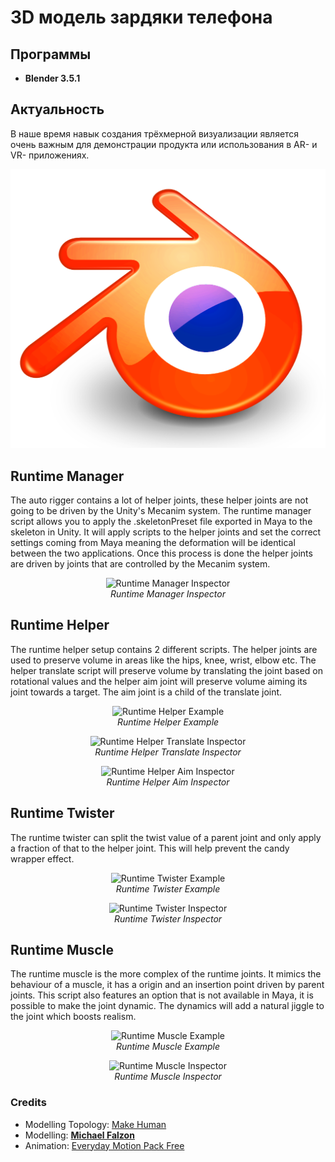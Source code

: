 # 3D модель зардяки телефона

## Программы
- **Blender 3.5.1**
## Актуальность
В наше время навык создания трёхмерной визуализации является очень важным для демонстрации продукта или использования в AR- и VR- приложениях.
<p align="center">
<img src="Examples/Blender.png" alt="Программа для работы создания 3D объектов"><br>


## Runtime Manager
The auto rigger contains a lot of helper joints, these helper joints are not going to be driven by the Unity's Mecanim system. The runtime manager script allows you to apply the .skeletonPreset file exported in Maya to the skeleton in Unity. It will apply scripts to the helper joints and set the correct settings coming from Maya meaning the deformation will be identical between the two applications. Once this process is done the helper joints are driven by joints that are controlled by the Mecanim system.

<p align="center">
<img src="Examples/runtimeManagerInspector.png" alt="Runtime Manager Inspector"><br>
<i>Runtime Manager Inspector</i>
</p>


## Runtime Helper
The runtime helper setup contains 2 different scripts. The helper joints are used to preserve volume in areas like the hips, knee, wrist, elbow etc. The helper translate script will preserve volume by translating the joint based on rotational values and the helper aim joint will preserve volume aiming its joint towards a target. The aim joint is a child of the translate joint.

<p align="center">
<img src="Examples/runtimeHelper.gif" alt="Runtime Helper Example"><br>
<i>Runtime Helper Example</i>
</p>

<p align="center">
<img src="Examples/runtimeHelperTranslateInspector.png" alt="Runtime Helper Translate Inspector"><br>
<i>Runtime Helper Translate Inspector</i>
</p>

<p align="center">
<img src="Examples/runtimeHelperAimInspector.png" alt="Runtime Helper Aim Inspector"><br>
<i>Runtime Helper Aim Inspector</i>
</p>

## Runtime Twister
The runtime twister can split the twist value of a parent joint and only apply a fraction of that to the helper joint. This will help prevent the candy wrapper effect.

<p align="center">
<img src="Examples/runtimeTwister.gif" alt="Runtime Twister Example"><br>
<i>Runtime Twister Example</i>
</p>

<p align="center">
<img src="Examples/runtimeTwisterInspector.png" alt="Runtime Twister Inspector"><br>
<i>Runtime Twister Inspector</i>
</p>

## Runtime Muscle
The runtime muscle is the more complex of the runtime joints. It mimics the behaviour of a muscle, it has a origin and an insertion point driven by parent joints. This script also features an option that is not available in Maya, it is possible to make the joint dynamic. The dynamics will add a natural jiggle to the joint which boosts realism.

<p align="center">
<img src="Examples/runtimeMuscle.gif" alt="Runtime Muscle Example"><br>
<i>Runtime Muscle Example</i>
</p>

<p align="center">
<img src="Examples/runtimeMuscleInspector.png" alt="Runtime Muscle Inspector"><br>
<i>Runtime Muscle Inspector</i>
</p>

### Credits
* Modelling Topology: <a href="http://www.makehuman.org">Make Human</a>
* Modelling: <a href="https://www.artstation.com/mfalzon"><strong>Michael Falzon</strong></a>
* Animation: <a href="https://assetstore.unity.com/packages/3d/animations/everyday-motion-pack-free-115067">Everyday Motion Pack Free</a>
